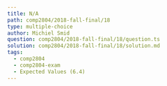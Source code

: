 ```yaml
---
title: N/A
path: comp2804/2018-fall-final/18
type: multiple-choice
author: Michiel Smid
question: comp2804/2018-fall-final/18/question.ts
solution: comp2804/2018-fall-final/18/solution.md
tags:
  - comp2804
  - comp2804-exam
  - Expected Values (6.4)
---
```

